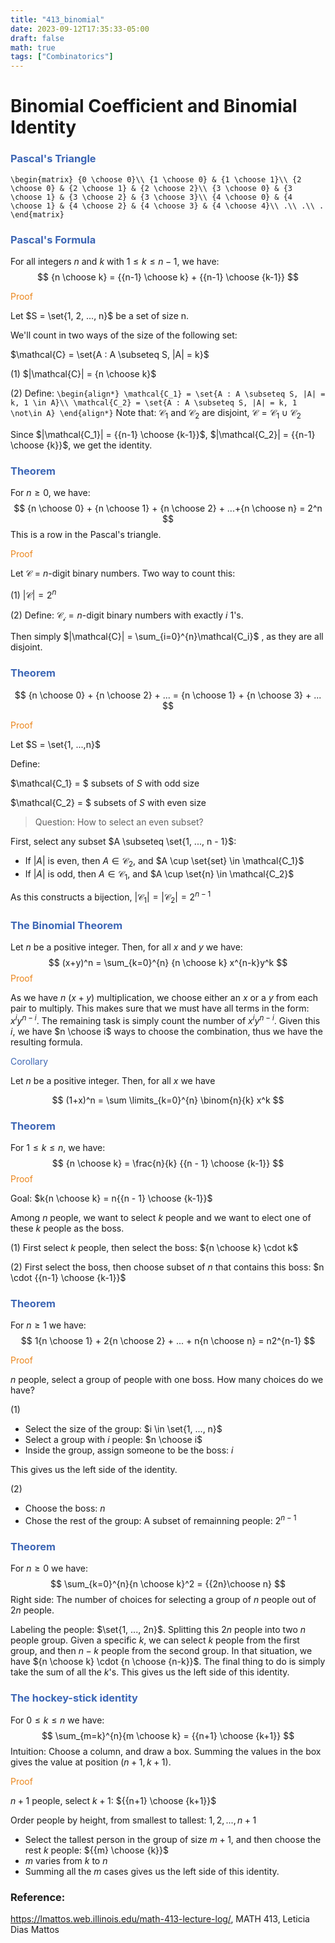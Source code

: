```yaml
---
title: "413_binomial"
date: 2023-09-12T17:35:33-05:00
draft: false
math: true
tags: ["Combinatorics"]
---
```


# Binomial Coefficient and Binomial Identity

### <span style="color:#3c66b5">Pascal's Triangle</span>

`
\begin{matrix}
{0 \choose 0}\\
{1 \choose 0} & {1 \choose 1}\\
{2 \choose 0} & {2 \choose 1} & {2 \choose 2}\\
{3 \choose 0} & {3 \choose 1} & {3 \choose 2} & {3 \choose 3}\\
{4 \choose 0} & {4 \choose 1} & {4 \choose 2} & {4 \choose 3} & {4 \choose 4}\\
.\\
.\\
.
\end{matrix}
`

### <span style="color:#3c66b5">Pascal's Formula</span>

For all integers $n$ and $k$ with $1 \leq k \leq n - 1$, we have: 
$$
{n \choose k} = {{n-1} \choose k} + {{n-1} \choose {k-1}}
$$

<span style="color:#eb861c">Proof</span>

Let $S = \set{1, 2, ..., n}$ be a set of size n.

We'll count in two ways of the size of the following set:

$\mathcal{C} = \set{A : A \subseteq S, |A| = k}$

(1) $|\mathcal{C}| = {n \choose k}$

(2) Define: 
`
\begin{align*}
\mathcal{C_1} = \set{A : A \subseteq S, |A| = k, 1 \in A}\\
\mathcal{C_2} = \set{A : A \subseteq S, |A| = k, 1 \not\in A}
\end{align*}
`
Note that: $\mathcal{C_1}$ and $\mathcal{C_2}$ are disjoint, $\mathcal{C} = \mathcal{C_1} \cup \mathcal{C_2}$

Since $|\mathcal{C_1}| = {{n-1} \choose {k-1}}$, $|\mathcal{C_2}| = {{n-1} \choose {k}}$, we get the identity.



### <span style="color:#3c66b5">Theorem</span>

For $n \geq 0$, we have: 
$$
{n \choose 0} + {n \choose 1} + {n \choose 2} + ...+{n \choose n} = 2^n
$$
This is a row in the Pascal's triangle. 

<span style="color:#eb861c">Proof</span>

Let $\mathcal{C}$ = $n$-digit binary numbers. Two way to count this: 

(1) $|\mathcal{C}| = 2^n$

(2) Define: $\mathcal{C_i} = n$-digit binary numbers with exactly $i$ 1's.

Then simply $|\mathcal{C}| = \sum_{i=0}^{n}\mathcal{C_i}$   , as they are all disjoint. 



### <span style="color:#3c66b5">Theorem</span>

$$
{n \choose 0} + {n \choose 2} + ... = {n \choose 1} + {n \choose 3} + ...
$$

<span style="color:#eb861c">Proof</span>

Let $S = \set{1, ...,n}$

Define: 

$\mathcal{C_1} = $ subsets of $S$ with odd size

$\mathcal{C_2} = $ subsets of $S$ with even size

> Question: How to select an even subset?

First, select any subset $A \subseteq \set{1, ..., n - 1}$:

- If $|A|$ is even, then $A \in \mathcal{C_2}$, and $A \cup \set{set} \in \mathcal{C_1}$
- If $|A|$ is odd, then $A \in \mathcal{C_1}$, and $A \cup \set{n} \in \mathcal{C_2}$

As this constructs a bijection, $|\mathcal{C_1}| = |\mathcal{C_2}| = 2^{n-1}$



### <span style="color:#3c66b5">The Binomial Theorem</span>

Let $n$ be a positive integer. Then, for all $x$ and $y$ we have: 
$$
(x+y)^n = \sum_{k=0}^{n} {n \choose k} x^{n-k}y^k
$$
<span style="color:#eb861c">Proof</span>

As we have $n$ $(x+y)$ multiplication, we choose either an $x$ or a $y$ from each pair to multiply. This makes sure that we must have all terms in the form: $x^iy^{n-i}$. The remaining task is simply count the number of $x^iy^{n-i}$. Given this $i$, we have $n \choose i$ ways to choose the combination, thus we have the resulting formula.

<span style="color:#3c66b5">Corollary</span>

Let $n$ be a positive integer. Then, for all $x$ we have

$$
(1+x)^n = \sum \limits_{k=0}^{n} \binom{n}{k} x^k
$$

### <span style="color:#3c66b5">Theorem</span>

For $1 \leq k \leq n$, we have: 
$$
{n \choose k} = \frac{n}{k} {{n - 1} \choose {k-1}}
$$
<span style="color:#eb861c">Proof</span>

Goal: $k{n \choose k} = n{{n - 1} \choose {k-1}}$ 

Among $n$ people, we want to select $k$ people and we want to elect one of these $k$ people as the boss. 

(1) First select $k$ people, then select the boss: ${n \choose k} \cdot k$

(2) First select the boss, then choose subset of $n$ that contains this boss: $n \cdot {{n-1} \choose {k-1}}$



### <span style="color:#3c66b5">Theorem</span>

For $n\geq 1$ we have: 
$$
1{n \choose 1} + 2{n \choose 2} + ... + n{n \choose n} = n2^{n-1}
$$



<span style="color:#eb861c">Proof</span>

$n$ people, select a group of people with one boss. How many choices do we have?

(1)

- Select the size of the group: $i \in \set{1, ..., n}$
- Select a group with $i$ people: $n \choose i$
- Inside the group, assign someone to be the boss: $i$

This gives us the left side of the identity.

(2)

- Choose the boss: $n$
- Chose the rest of the group: A subset of remainning people: $2^{n-1}$

### <span style="color:#3c66b5">Theorem</span>

For $n \geq 0$ we have:
$$
\sum_{k=0}^{n}{n \choose k}^2 = {{2n}\choose n}
$$
Right side: The number of choices for selecting a group of $n$ people out of $2n$ people.

Labeling the people: $\set{1, ..., 2n}$. Splitting this $2n$ people into two $n$ people group. Given a specific $k$, we can select $k$ people from the first group, and then $n-k$ people from the second group. In that situation, we have ${n \choose k} \cdot {n \choose {n-k}}$. The final thing to do is simply take the sum of all the $k$'s. This gives us the left side of this identity.

### <span style="color:#3c66b5">The hockey-stick identity</span>

For $0 \leq k \leq n$ we have: 
$$
\sum_{m=k}^{n}{m \choose k} = {{n+1} \choose {k+1}}
$$
Intuition: Choose a column, and draw a box. Summing the values in the box gives the value at position $(n+1, k+1)$.

<span style="color:#eb861c">Proof</span>

$n+1$ people, select $k+1$: ${{n+1} \choose {k+1}}$

Order people by height, from smallest to tallest: $1, 2, ..., n+1$

- Select the tallest person in the group of size $m+1$, and then choose the rest $k$ people: ${{m} \choose {k}}$
- $m$ varies from $k$ to $n$
- Summing all the $m$ cases gives us the left side of this identity.












### Reference:

https://lmattos.web.illinois.edu/math-413-lecture-log/, MATH 413, Leticia Dias Mattos

